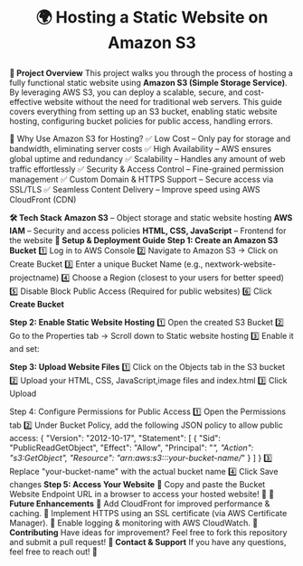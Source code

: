 **<h1><p align="center">🌍 Hosting a Static Website on Amazon S3</p></h1>**
**📌 Project Overview**
This project walks you through the process of hosting a fully functional static website using **Amazon S3 (Simple Storage Service)**. By leveraging AWS S3, you can deploy a scalable, secure, and cost-effective website without the need for traditional web servers.
This guide covers everything from setting up an S3 bucket, enabling static website hosting, configuring bucket policies for public access, handling errors.

🚀 Why Use Amazon S3 for Hosting?
✅ Low Cost – Only pay for storage and bandwidth, eliminating server costs
✅ High Availability – AWS ensures global uptime and redundancy
✅ Scalability – Handles any amount of web traffic effortlessly
✅ Security & Access Control – Fine-grained permission management
✅ Custom Domain & HTTPS Support – Secure access via SSL/TLS
✅ Seamless Content Delivery – Improve speed using AWS CloudFront (CDN)

**🛠 Tech Stack**
**Amazon S3** – Object storage and static website hosting
**AWS IAM** – Security and access policies
**HTML, CSS, JavaScript** – Frontend for the website
**🔧 Setup & Deployment Guide**
**Step 1: Create an Amazon S3 Bucket**
1️⃣ Log in to AWS Console
2️⃣ Navigate to Amazon S3 → Click on Create Bucket
3️⃣ Enter a unique Bucket Name (e.g., nextwork-website-projectname)
4️⃣ Choose a Region (closest to your users for better speed)
5️⃣ Disable Block Public Access (Required for public websites)
6️⃣ Click **Create Bucket**

**Step 2: Enable Static Website Hosting**
1️⃣ Open the created S3 Bucket
2️⃣ Go to the Properties tab → Scroll down to Static website hosting
3️⃣ Enable it and set:

**Step 3: Upload Website Files**
1️⃣ Click on the Objects tab in the S3 bucket
2️⃣ Upload your HTML, CSS, JavaScript,image files and index.html
3️⃣ Click Upload

Step 4: Configure Permissions for Public Access
1️⃣ Open the Permissions tab
2️⃣ Under Bucket Policy, add the following JSON policy to allow public access:
{
  "Version": "2012-10-17",
  "Statement": [
    {
      "Sid": "PublicReadGetObject",
      "Effect": "Allow",
      "Principal": "*",
      "Action": "s3:GetObject",
      "Resource": "arn:aws:s3:::your-bucket-name/*"
    }
  ]
}
3️⃣ Replace "your-bucket-name" with the actual bucket name
4️⃣ Click Save changes
**Step 5: Access Your Website**
🔗 Copy and paste the Bucket Website Endpoint URL in a browser to access your hosted website! 🎉
**📌 Future Enhancements**
🔹 Add CloudFront for improved performance & caching.
🔹 Implement HTTPS using an SSL certificate (via AWS Certificate Manager).
🔹 Enable logging & monitoring with AWS CloudWatch.
**🤝 Contributing**
Have ideas for improvement? Feel free to fork this repository and submit a pull request!
**📩 Contact & Support**
If you have any questions, feel free to reach out! 🚀


